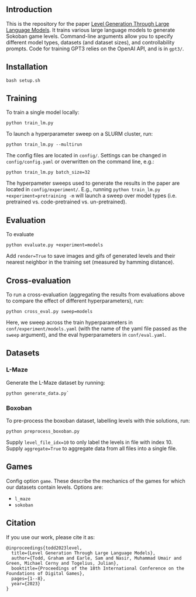 ## Introduction

This is the repository for the paper [Level Generation Through Large Language Models](https://arxiv.org/abs/2302.05817). It trains various large language models to generate Sokoban game levels. Command-line arguments allow you to specify different model types, datasets (and dataset sizes), and controllability prompts. Code for training GPT3 relies on the OpenAI API, and is in `gpt3/`.

## Installation
```
bash setup.sh
```

## Training
To train a single model locally:
```
python train_lm.py
```
To launch a hyperparameter sweep on a SLURM cluster, run:
```
python train_lm.py --multirun
```
The config files are located in `config/`. Settings can be changed in `config/config.yaml` or overwritten on the command line, e.g.:
```
python train_lm.py batch_size=32
```

The hyperpameter sweeps used to generate the results in the paper are located in `config/experiment/`. E.g., running `python train_lm.py +experiment=pretraining -m` will launch a sweep over model types (i.e. pretrained vs. code-pretrained vs. un-pretrained).

## Evaluation

To evaluate
```
python evaluate.py +experiment=models
```
Add `render=True` to save images and gifs of generated levels and their nearest neighbor in the training set (measured by hamming distance).

## Cross-evaluation
To run a cross-evaluation (aggregating the results from evaluations above to compare the effect of different hyperparameters), run:
```
python cross_eval.py sweep=models
```
Here, we sweep across the train hyperparameters in `conf/experiment/models.yaml` (with the name of the yaml file passed as the `sweep` argument), and the eval hyperparameters in `conf/eval.yaml`.

## Datasets

### L-Maze

Generate the L-Maze dataset by running:
```
python generate_data.py`
```


### Boxoban

To pre-process the boxoban dataset, labelling levels with thie solutions, run:
```
python preprocess_boxoban.py
```
Supply `level_file_idx=10` to only label the levels in file with index 10. Supply `aggregate=True` to aggregate data from all files into a single file.

## Games

Config option `game`. These describe the mechanics of the games for which our datasets contain levels. Options are:

- `l_maze`
- `sokoban`

## Citation
If you use our work, please cite it as:

```
@inproceedings{todd2023level,
  title={Level Generation Through Large Language Models},
  author={Todd, Graham and Earle, Sam and Nasir, Muhammad Umair and Green, Michael Cerny and Togelius, Julian},
  booktitle={Proceedings of the 18th International Conference on the Foundations of Digital Games},
  pages={1--8},
  year={2023}
}
```
